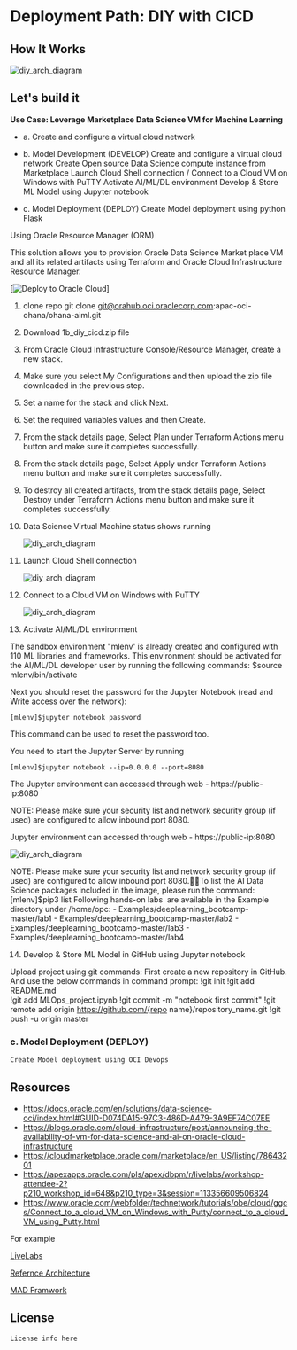 # Deployment Path: DIY with CICD

## How It Works

![diy_arch_diagram](img/OCI_DataScience_VM_Architectureb.png)

## Let's build it

**Use Case: Leverage Marketplace Data Science VM for Machine Learning**

* a. Create and configure a virtual cloud network

* b. Model Development (DEVELOP)
    Create and configure a virtual cloud network
    Create Open source Data Science compute instance from Marketplace
    Launch Cloud Shell connection / Connect to a Cloud VM on Windows with PuTTY
    Activate AI/ML/DL environment
    Develop & Store ML Model using Jupyter notebook

* c. Model Deployment (DEPLOY)
    Create Model deployment using python Flask



Using Oracle Resource Manager (ORM)

This solution allows you to provision Oracle Data Science Market place VM and all its related artifacts using Terraform and Oracle Cloud Infrastructure Resource Manager.

[![Deploy to Oracle Cloud](https://oci-resourcemanager-plugin.plugins.oci.oraclecloud.com/latest/deploy-to-oracle-cloud.svg)]


1. clone repo git clone git@orahub.oci.oraclecorp.com:apac-oci-ohana/ohana-aiml.git

2. Download 1b_diy_cicd.zip file

3. From Oracle Cloud Infrastructure Console/Resource Manager, create a new stack.

4. Make sure you select My Configurations and then upload the zip file downloaded in the previous step.

5. Set a name for the stack and click Next.

6. Set the required variables values and then Create.

7. From the stack details page, Select Plan under Terraform Actions menu button and make sure it completes successfully.

8. From the stack details page, Select Apply under Terraform Actions menu button and make sure it completes successfully.

9. To destroy all created artifacts, from the stack details page, Select Destroy under Terraform Actions menu button and make sure it completes successfully.

10. Data Science Virtual Machine status shows running

    ![diy_arch_diagram](1a_diy/img/compute_instance5.png)


11. Launch Cloud Shell connection

    ![diy_arch_diagram](1a_diy/img/cloud_shell.png)

12. Connect to a Cloud VM on Windows with PuTTY

    ![diy_arch_diagram](1a_diy/img/Putty.png)

13. Activate AI/ML/DL environment

The sandbox environment "mlenv' is already created and configured with 110 ML libraries and frameworks. This environment should be activated for the AI/ML/DL developer user by running the following commands:
    $source mlenv/bin/activate

Next you should reset the password for the Jupyter Notebook (read and Write access over the network):

    [mlenv]$jupyter notebook password

This command can be used to reset the password too.

You need to start the Jupyter Server by running

    [mlenv]$jupyter notebook --ip=0.0.0.0 --port=8080

The Jupyter environment can accessed through web - https://public-ip:8080

NOTE: Please make sure your security list and network security group (if used) are configured to allow inbound port 8080.


Jupyter environment can accessed through web - https://public-ip:8080

![diy_arch_diagram](1a_diy/img/Jupyter.png)


NOTE: Please make sure your security list and network security group (if used) are configured to allow inbound port 8080.To list the AI Data Science packages included in the image, please run the command:
    [mlenv]$pip3 list
    Following hands-on labs  are available in the Example directory under /home/opc:
    - Examples/deeplearning_bootcamp-master/lab1
    - Examples/deeplearning_bootcamp-master/lab2
    - Examples/deeplearning_bootcamp-master/lab3
    - Examples/deeplearning_bootcamp-master/lab4

14. Develop & Store ML Model in GitHub using Jupyter notebook

 Upload project using git commands:
 First create a new repository in GitHub. And use the below commands in command prompt:
    !git init
    !git add README.md  
    !git add MLOps_project.ipynb
    !git commit -m "notebook first commit" 
    !git remote add origin https://github.com/{repo name}/repository_name.git 
    !git push -u origin master 

### c. Model Deployment (DEPLOY)
    Create Model deployment using OCI Devops




## Resources

- https://docs.oracle.com/en/solutions/data-science-oci/index.html#GUID-D074DA15-97C3-486D-A479-3A9EF74C07EE 
- https://blogs.oracle.com/cloud-infrastructure/post/announcing-the-availability-of-vm-for-data-science-and-ai-on-oracle-cloud-infrastructure 
- https://cloudmarketplace.oracle.com/marketplace/en_US/listing/78643201
- https://apexapps.oracle.com/pls/apex/dbpm/r/livelabs/workshop-attendee-2?p210_workshop_id=648&p210_type=3&session=113356609506824 
- https://www.oracle.com/webfolder/technetwork/tutorials/obe/cloud/ggcs/Connect_to_a_cloud_VM_on_Windows_with_Putty/connect_to_a_cloud_VM_using_Putty.html


For example

[LiveLabs](https://apexapps.oracle.com/pls/apex/dbpm/r/livelabs/view-workshop?wid=651&clear=180&session=3650076810239)

[Refernce Architecture](https://docs.oracle.com/en/solutions/ha-web-app/index.html)

[MAD Framwork](https://docs.oracle.com/en/solutions/mad-web-mobile/index.html)


## License

`License info here`
